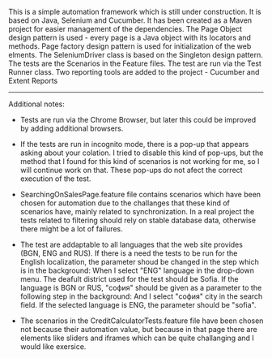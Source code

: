 This is a simple automation framework which is still under construction. It is based on Java, Selenium and Cucumber. It has been created as a Maven project for easier management of the dependencies.
The Page Object design pattern is used - every page is a Java object with its locators and methods. Page factory design pattern is used for initialization of the web elments.
The SeleniumDriver class is based on the Singleton design pattern.
The tests are the Scenarios in the Feature files.
The test are run via the Test Runner class.
Two reporting tools are added to the project - Cucumber and Extent Reports

***************************************************************************

Additional notes:
* Tests are run via the Chrome Browser, but later this could be improved by adding additional browsers.

* If the tests are run in incognito mode, there is a pop-up that appears asking about your colation. I tried to disable this kind of pop-ups, but the method that I found for this kind of scenarios is not working for me, so I will continue work on that. These pop-ups do not afect the correct execution of the test.

* SearchingOnSalesPage.feature file contains scenarios which have been chosen for automation due to the challanges that these kind of scenarios have, mainly related to synchronization. In a real project the tests related to filtering should rely on stable database data, otherwise there might be a lot of failures.

* The test are addaptable to all languages that the web site provides (BGN, ENG and RUS). If there is a need the tests to be run for the English localization, the parameter shoud be changed in the step which is in the background: When I select "ENG" language in the drop-down menu. The deafult district used for the test should be Sofia. If the language is BGN or RUS, "софия" should be given as a parameter to the following step in the background: And I select "софия" city in the search field. If the selected language is ENG, the parameter should be "sofia".

* The scenarios in the CreditCalculatorTests.feature file have been chosen not because their automation value, but because in that page there are elements like sliders and iframes which can be quite challanging and I would like exersice.





